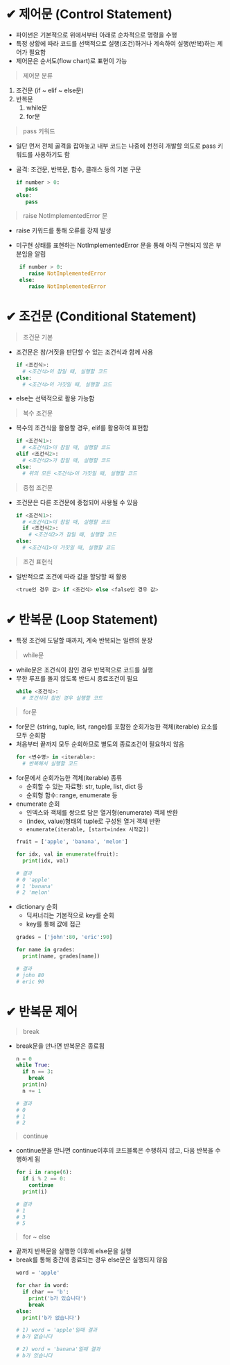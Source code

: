 # ✔ 제어문 (Control Statement)

- 파이썬은 기본적으로 위에서부터 아래로 순차적으로 명령을 수행
- 특정 상황에 따라 코드를 선택적으로 실행(조건)하거나 계속하여 실행(반복)하는 제어가 필요함
- 제어문은 순서도(flow chart)로 표현이 가능
  
> 제어문 분류
1. 조건문 (if ~ elif ~ else문)
2. 반복문
   1. while문
   2. for문

> pass 키워드

- 일단 먼저 전체 골격을 잡아놓고 내부 코드는 나중에 천천히 개발할 의도로 pass 키워드를 사용하기도 함
- 골격: 조건문, 반복문, 함수, 클래스 등의 기본 구문

   ```python
   if number > 0:
      pass
   else:
      pass
   ```

> raise NotImplementedError 문

- raise 키워드를 통해 오류를 강제 발생
- 미구현 상태를 표현하는 NotImplementedError 문을 통해 아직 구현되지 않은 부분임을 알림
  
   ```python
    if number > 0:
       raise NotImplementedError
    else:
       raise NotImplementedError
   ```


# ✔ 조건문 (Conditional Statement)
> 조건문 기본
- 조건문은 참/거짓을 판단할 수 있는 조건식과 함께 사용
  ```python
  if <조건식>:
    # <조건식>이 참일 때, 실행할 코드
  else:
    # <조건식>이 거짓일 때, 실행할 코드
  ```
- else는 선택적으로 활용 가능함
  
> 복수 조건문
- 복수의 조건식을 활용할 경우, elif를 활용하여 표현함
  ```python
  if <조건식1>:
    # <조건식1>이 참일 때, 실행할 코드
  elif <조건식2>:
    # <조건식2>가 참일 때, 실행할 코드
  else:
    # 위의 모든 <조건식>이 거짓일 때, 실행할 코드
  ```

> 중첩 조건문
- 조건문은 다른 조건문에 중첩되어 사용될 수 있음
  ```python
  if <조건식1>:
    # <조건식1>이 참일 때, 실행할 코드
    if <조건식2>:
      # <조건식2>가 참일 때, 실행할 코드
  else:
    # <조건식1>이 거짓일 때, 실행할 코드
  ```

> 조건 표현식
- 일반적으로 조건에 따라 값을 할당할 때 활용
  ```python
  <true인 경우 값> if <조건식> else <false인 경우 값>
  ```


# ✔ 반복문 (Loop Statement)
- 특정 조건에 도달할 때까지, 계속 반복되는 일련의 문장

> while문
- while문은 조건식이 참인 경우 반복적으로 코드를 실행
- 무한 루프를 돌지 않도록 반드시 종료조건이 필요
  ```python
  while <조건식>:
    # 조건식이 참인 경우 실행할 코드
  ```

> for문
- for문은 (string, tuple, list, range)를 포함한 순회가능한 객체(iterable) 요소를 모두 순회함
- 처음부터 끝까지 모두 순회하므로 별도의 종료조건이 필요하지 않음
  ```python
  for <변수명> in <iterable>:
    # 반복해서 실행할 코드
- for문에서 순회가능한 객체(iterable) 종류
  - 순회할 수 있는 자료형: str, tuple, list, dict 등
  - 순회형 함수: range, enumerate 등
- enumerate 순회
  - 인덱스와 객체를 쌍으로 담은 열거형(enumerate) 객체 반환
  - (index, value)형태의 tuple로 구성된 열거 객체 반환
  - `enumerate(iterable, [start=index 시작값])`
  ```python
  fruit = ['apple', 'banana', 'melon']
  
  for idx, val in enumerate(fruit):
    print(idx, val)
  
  # 결과
  # 0 'apple'
  # 1 'banana'
  # 2 'melon'
  ```
- dictionary 순회
  - 딕셔너리는 기본적으로 key를 순회
  - key를 통해 값에 접근
  ```python
  grades = ['john':80, 'eric':90]

  for name in grades:
    print(name, grades[name])
  
  # 결과
  # john 80
  # eric 90
  ```

# ✔ 반복문 제어
> break
- break문을 만나면 반복문은 종료됨
  ```python
  n = 0
  while True:
    if n == 3:
      break
    print(n)
    n += 1
  
  # 결과
  # 0
  # 1
  # 2
  ```

> continue
- continue문을 만나면 continue이후의 코드블록은 수행하지 않고, 다음 반복을 수행하게 됨
  ```python
  for i in range(6):
    if i % 2 == 0:
      continue
    print(i)
  
  # 결과
  # 1
  # 3
  # 5
  ```

> for ~ else
- 끝까지 반복문을 실행한 이후에 else문을 실행
- break를 통해 중간에 종료되는 경우 else문은 실행되지 않음
  ```python
  word = 'apple'

  for char in word:
    if char == 'b':
      print('b가 있습니다')
      break
  else:
    print('b가 없습니다')
  
  # 1) word = 'apple'일때 결과
  # b가 없습니다

  # 2) word = 'banana'일때 결과
  # b가 있습니다
  ```